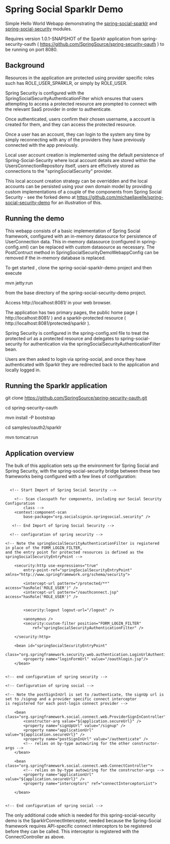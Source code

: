Spring Social Sparklr Demo
===========================

Simple Hello World Webapp demonstrating the <a href="https://github.com/michaellavelle/spring-social-sparklr">
spring-social-sparklr</a> and <a href="https://github.com/socialsignin/spring-social-security">
spring-social-security</a> modules.

Requires version 1.0.1-SNAPSHOT of the Sparklr application from spring-security-oauth ( https://github.com/SpringSource/spring-security-oauth ) 
to be running on port 8080.


Background
----------


Resources in the application are protected using provider specific roles such has ROLE_USER_SPARKLR, or
simply by ROLE_USER.

Spring Security is configured with the SpringSocialSecurityAuthenticationFilter which ensures that users attempting to
access a protected resource are prompted to connect with the relevant SaaS provider in order to authenticate.  

Once authenticated, users confirm their chosen username, a account is created for them, and they can access the protected resource.

Once a user has an account, they can login to the system any time by simply reconnecting with any of the providers
they have previously connected with the app previously.

Local user account creation is implemented using the default persistence of Spring-Social-Security where local account
details are stored within the UsersConnectionRepository itself, users are effictively stored as connections to the
"springSocialSecurity" provider.

This local account creation strategy can be overridden and the local accounts can be persisted using your own domain model
by providing custom implementations of a couple of the components
from Spring Social Security - see the forked demo at https://github.com/michaellavelle/spring-social-security-demo for an illustration of this.

Running the demo
----------------

This webapp consists of a basic implementation of Spring Social framework, configured with an in-memory datasource
for persistence of UserConnection data.   This in-memory datasource (configured in spring-config.xml) can be replaced
with custom datasource as necessary.  The PostContruct method in SpringSocialSecurityDemoWebappConfig can be removed if the
in-memory database is replaced.

To get started , clone the spring-social-sparklr-demo project and then execute

mvn jetty:run

from the base directory of the spring-social-security-demo project.

Access http://localhost:8081/ in your web browser.

The application has two primary pages, the public home page ( http://localhost:8081/ ) and a sparklr-protected resource
( http://localhost:8081/protected/sparklr ).    

Spring Security is configured in the spring-config.xml file to treat the protected url as a protected resource and delegates
to spring-social-security for authentication via the springSocialSecurityAuthenticationFilter bean.

Users are then asked to login via spring-social, and once they have authenticated with Sparklr they are redirected back
to the application and locally logged in.

Running the Sparklr application
------------------------------------------

git clone https://github.com/SpringSource/spring-security-oauth.git

cd spring-security-oauth

mvn install -P bootstrap

cd samples/oauth2/sparklr

mvn tomcat:run

Application overview
--------------------

The bulk of this application sets up the environment for Spring Social and Spring Security, with the spring-social-security
bridge between these two frameworks being configured with a few lines of configuration:

```

  <!-- Start Import of Spring Social Security -->

	<!-- Scan classpath for components, including our Social Security Configuration 
		class -->
	<context:component-scan
		base-package="org.socialsignin.springsocial.security" />

   <!-- End Import of Spring Social Security -->
```
```
  <!-- configuration of spring security -->

<!-- Note the springSocialSecurityAuthenticationFilter is registered in place of the FORM_LOGIN_FILTER,
and the entry point for protected resources is defined as the springSocialSecurityEntryPoint -->

	<security:http use-expressions="true"
		entry-point-ref="springSocialSecurityEntryPoint" xmlns="http://www.springframework.org/schema/security">

		<intercept-url pattern="/protected/**" access="hasRole('ROLE_USER')" />
		<intercept-url pattern="/oauthconnect.jsp" access="hasRole('ROLE_USER')" />
		

		<security:logout logout-url="/logout" />

		<anonymous />
		<security:custom-filter position="FORM_LOGIN_FILTER"
			ref="springSocialSecurityAuthenticationFilter" />

	</security:http>
	
	<bean id="springSocialSecurityEntryPoint"
  		class="org.springframework.security.web.authentication.LoginUrlAuthenticationEntryPoint">
 		<property name="loginFormUrl" value="/oauthlogin.jsp"/>
	</bean>
	

<!-- end configuration of spring security -->

<!-- Configuration of spring social -->

<!-- Note the postSignInUrl is set to /authenticate, the signUp url is set to /signup and a provider specific connect interceptor
is registered for each post-login connect provider -->

	<bean class="org.springframework.social.connect.web.ProviderSignInController">
		<constructor-arg value="${application.secureUrl}" />
		<property name="signUpUrl" value="/signup" />
		<property name="applicationUrl" value="${application.secureUrl}" />
		<property name="postSignInUrl" value="/authenticate" />
		<!-- relies on by-type autowiring for the other constructor-args -->
	</bean>

	<bean class="org.springframework.social.connect.web.ConnectController">
		<!-- relies on by-type autowiring for the constructor-args -->
		<property name="applicationUrl" value="${application.secureUrl}" />
		<property name="interceptors" ref="connectInterceptorList">

	</bean>


<!-- End configuration of spring social -->

```

The only additional code which is needed for this spring-social-security demo is the SparklrConnectInterceptor,
needed because the Spring-Social framework requires API-specific connect interceptors to be registered before
they can be called.  This interceptor is registered with the ConnectController as above.
